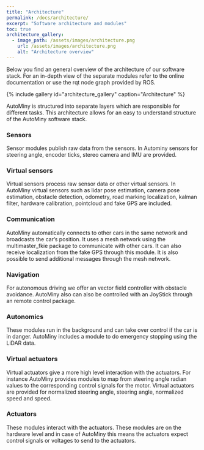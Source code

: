 ```yaml
---
title: "Architecture"
permalink: /docs/architecture/
excerpt: "Software architecture and modules"
toc: true
architecture_gallery:
  - image_path: /assets/images/architecture.png
    url: /assets/images/architecture.png
    alt: "Architecture overview"
---
```


Below you find an general overview of the architecture of our software stack. For an in-depth view of the separate modules refer to the online documentation or use the rqt node graph provided by ROS.

{% include gallery id="architecture_gallery" caption="Architecture" %}

AutoMiny is structured into separate layers which are responsible for different tasks. This architecture allows for an easy to understand structure of the AutoMiny software stack.
### Sensors
Sensor modules publish raw data from the sensors. In Autominy sensors for steering angle, encoder ticks, stereo camera and IMU are provided.
### Virtual sensors
Virtual sensors process raw sensor data or other virtual sensors. In AutoMiny virtual sensors such as  lidar pose estimation, camera pose estimation, obstacle detection, odometry, road marking localization, kalman filter, hardware calibration, pointcloud  and fake GPS  are included.
### Communication
AutoMiny automatically connects to other cars in the same network and broadcasts the car’s position. It uses a mesh network using the multimaster_fkie package to communicate with other cars. It can also receive localization from the fake GPS through this module. It is also possible to send additional messages through the mesh network.
### Navigation
For autonomous driving we offer an vector field controller with obstacle avoidance. AutoMiny also can also be controlled with an JoyStick through an remote control package.
### Autonomics
These modules run in the background and can take over control if the car is in danger. AutoMiny includes a module to do emergency stopping using the LiDAR data.
### Virtual actuators
Virtual actuators give a more high level interaction with the actuators. For instance AutoMiny provides modules to map from steering angle radian values to the corresponding control signals for the motor. Virtual actuators are provided for normalized steering angle, steering angle, normalized speed and speed.
### Actuators
These modules interact with the actuators. These modules are on the hardware level and in case of AutoMiny this means the actuators expect control signals or voltages to send to the actuators.